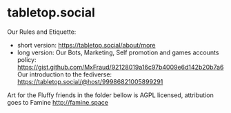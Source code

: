 # tabletop.social

Our Rules and Etiquette: 
- short version: https://tabletop.social/about/more
- long version: 
Our Bots, Marketing, Self promotion and games accounts policy: https://gist.github.com/MxFraud/92128019a16c97b4009e6d142b20b7a6
Our introduction to the fediverse: https://tabletop.social/@host/99986821005899291

Art for the Fluffy friends in the folder bellow is AGPL licensed, attribution goes to Famine http://famine.space
